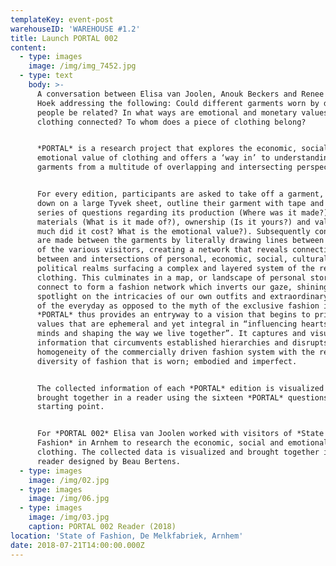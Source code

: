 ```yaml
---
templateKey: event-post
warehouseID: 'WAREHOUSE #1.2'
title: Launch PORTAL 002
content:
  - type: images
    image: /img/img_7452.jpg
  - type: text
    body: >-
      A conversation between Elisa van Joolen, Anouk Beckers and Renee van der
      Hoek addressing the following: Could different garments worn by different
      people be related? In what ways are emotional and monetary values of
      clothing connected? To whom does a piece of clothing belong?


      *PORTAL* is a research project that explores the economic, social and
      emotional value of clothing and offers a ‘way in’ to understanding
      garments from a multitude of overlapping and intersecting perspectives.


      For every edition, participants are asked to take off a garment, lay it
      down on a large Tyvek sheet, outline their garment with tape and answer a
      series of questions regarding its production (Where was it made?),
      materials (What is it made of?), ownership (Is it yours?) and value (How
      much did it cost? What is the emotional value?). Subsequently connections
      are made between the garments by literally drawing lines between the items
      of the various visitors, creating a network that reveals connections
      between and intersections of personal, economic, social, cultural and
      political realms surfacing a complex and layered system of the reality of
      clothing. This culminates in a map, or landscape of personal stories that
      connect to form a fashion network which inverts our gaze, shining a
      spotlight on the intricacies of our own outfits and extraordinary aspects
      of the everyday as opposed to the myth of the exclusive fashion image.
      *PORTAL* thus provides an entryway to a vision that begins to prioritise
      values that are ephemeral and yet integral in “influencing hearts and
      minds and shaping the way we live together”. It captures and visualises
      information that circumvents established hierarchies and disrupts the
      homogeneity of the commercially driven fashion system with the refreshing
      diversity of fashion that is worn; embodied and imperfect.


      The collected information of each *PORTAL* edition is visualized and
      brought together in a reader using the sixteen *PORTAL* questions as a
      starting point.


      For *PORTAL 002* Elisa van Joolen worked with visitors of *State of
      Fashion* in Arnhem to research the economic, social and emotional value of
      clothing. The collected data is visualized and brought together in a
      reader designed by Beau Bertens.
  - type: images
    image: /img/02.jpg
  - type: images
    image: /img/06.jpg
  - type: images
    image: /img/03.jpg
    caption: PORTAL 002 Reader (2018)
location: 'State of Fashion, De Melkfabriek, Arnhem'
date: 2018-07-21T14:00:00.000Z
---
```

